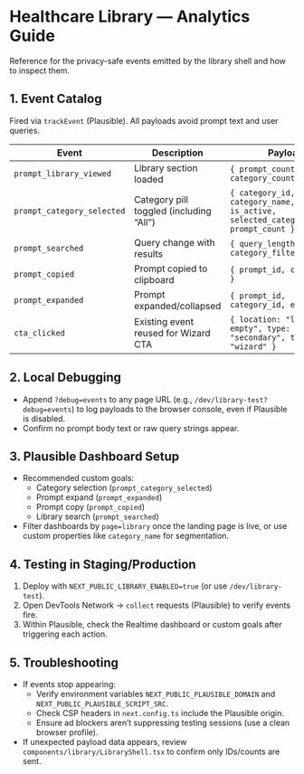 # Healthcare Library — Analytics Guide

Reference for the privacy-safe events emitted by the library shell and how to inspect them.

## 1. Event Catalog

Fired via `trackEvent` (Plausible). All payloads avoid prompt text and user queries.

| Event | Description | Payload |
|-------|-------------|---------|
| `prompt_library_viewed` | Library section loaded | `{ prompt_count, category_count }` |
| `prompt_category_selected` | Category pill toggled (including “All”) | `{ category_id, category_name, is_active, selected_category_count, prompt_count }` |
| `prompt_searched` | Query change with results | `{ query_length, matches, category_filter_count }` |
| `prompt_copied` | Prompt copied to clipboard | `{ prompt_id, category_id }` |
| `prompt_expanded` | Prompt expanded/collapsed | `{ prompt_id, category_id, expanded }` |
| `cta_clicked` | Existing event reused for Wizard CTA | `{ location: "library-empty", type: "secondary", target: "wizard" }` |

## 2. Local Debugging

- Append `?debug=events` to any page URL (e.g., `/dev/library-test?debug=events`) to log payloads to the browser console, even if Plausible is disabled.
- Confirm no prompt body text or raw query strings appear.

## 3. Plausible Dashboard Setup

- Recommended custom goals:
  - Category selection (`prompt_category_selected`)
  - Prompt expand (`prompt_expanded`)
  - Prompt copy (`prompt_copied`)
  - Library search (`prompt_searched`)
- Filter dashboards by `page=library` once the landing page is live, or use custom properties like `category_name` for segmentation.

## 4. Testing in Staging/Production

1. Deploy with `NEXT_PUBLIC_LIBRARY_ENABLED=true` (or use `/dev/library-test`).
2. Open DevTools Network → `collect` requests (Plausible) to verify events fire.
3. Within Plausible, check the Realtime dashboard or custom goals after triggering each action.

## 5. Troubleshooting

- If events stop appearing:
  - Verify environment variables `NEXT_PUBLIC_PLAUSIBLE_DOMAIN` and `NEXT_PUBLIC_PLAUSIBLE_SCRIPT_SRC`.
  - Check CSP headers in `next.config.ts` include the Plausible origin.
  - Ensure ad blockers aren’t suppressing testing sessions (use a clean browser profile).
- If unexpected payload data appears, review `components/library/LibraryShell.tsx` to confirm only IDs/counts are sent.
